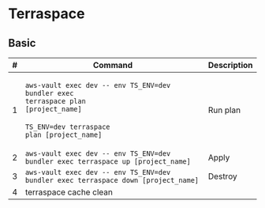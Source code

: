 # Terraspace

## Basic

| # | Command                                                                                                                                                                         | Description |
| - | ------------------------------------------------------------------------------------------------------------------------------------------------------------------------------- | ----------- |
| 1 | <p><code>aws-vault exec dev -- env TS_ENV=dev bundler exec terraspace plan [project_name]</code><br><code></code><br><code>TS_ENV=dev terraspace plan [project_name]</code></p> | Run plan    |
| 2 | `aws-vault exec dev -- env TS_ENV=dev bundler exec terraspace up [project_name]`                                                                                                | Apply       |
| 3 | `aws-vault exec dev -- env TS_ENV=dev bundler exec terraspace down [project_name]`                                                                                              | Destroy     |
| 4 | terraspace cache clean                                                                                                                                                          |             |
